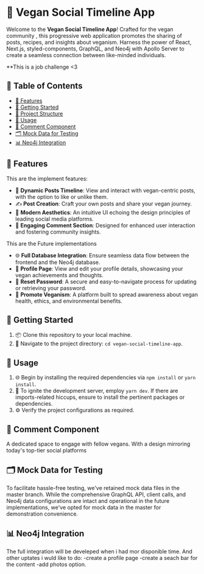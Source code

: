 # 🌱 Vegan Social Timeline App


Welcome to the **Vegan Social Timeline App**! Crafted for the vegan community , this progressive web application promotes the sharing of posts, recipes, and insights about veganism. Harness the power of React, Next.js, styled-components, GraphQL, and Neo4j with Apollo Server to create a seamless connection between like-minded individuals.

**This is a job challenge <3

## 📌 Table of Contents

- [🌟 Features](#-features)
- [🚀 Getting Started](#-getting-started)
- [📂 Project Structure](#-project-structure)
- [🔧 Usage](#-usage)
- [💬 Comment Component](#-comment-component)
- [🗂 Mock Data for Testing](#-mock-data-for-testing)
- [📊 Neo4j Integration](#-neo4j-integration)

## 🌟 Features

This are the implement features:

- 📰 **Dynamic Posts Timeline**: View and interact with vegan-centric posts, with the option to like or unlike them.
- ✍️ **Post Creation**: Craft your own posts and share your vegan journey.
- 🎨 **Modern Aesthetics**: An intuitive UI echoing the design principles of leading social media platforms.
- 💬 **Engaging Comment Section**: Designed for enhanced user interaction and fostering community insights.

This are the Future implementations
- 🌐 **Full Database Integration**: Ensure seamless data flow between the frontend and the Neo4j database.
- 👤 **Profile Page**: View and edit your profile details, showcasing your vegan achievements and thoughts.
- 🔑 **Reset Password**: A secure and easy-to-navigate process for updating or retrieving your password.
- 🌿 **Promote Veganism**: A platform built to spread awareness about vegan health, ethics, and environmental benefits.

## 🚀 Getting Started

1. 📦 Clone this repository to your local machine.
2. 📍 Navigate to the project directory: `cd vegan-social-timeline-app`.



## 🔧 Usage

1. 🌐 Begin by installing the required dependencies via `npm install` or `yarn install`.
2. 🚀 To ignite the development server, employ `yarn dev`. If there are imports-related hiccups, ensure to install the pertinent packages or dependencies.
3. ⚙️ Verify the project configurations as required.

## 💬 Comment Component

A dedicated space to engage with fellow vegans. With a design mirroring today's top-tier social platforms

## 🗂 Mock Data for Testing

To facilitate hassle-free testing, we've retained mock data files in the master branch. While the comprehensive GraphQL API, client calls, and Neo4j data configurations are intact and operational in the future implementations, we've opted for mock data in the master for demonstration convenience.

## 📊 Neo4j Integration

The full integration will be develeped when i had mor disponible time. And other uptates i wuld like to do:
-create a profile page
-create a seach bar for the content
-add photos option.


